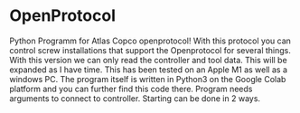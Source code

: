 # OpenProtocol
Python Programm for Atlas Copco openprotocol!
With this protocol you can control screw installations that support the Openprotocol for several things. With this version we can only read the controller and tool data. This will be expanded as I have time. This has been tested on an Apple M1 as well as a windows PC.
The program itself is written in Python3 on the Google Colab platform and you can further find this code there.
Program needs arguments to connect to controller. Starting can be done in 2 ways.
